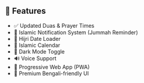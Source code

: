 ## 📖 Features
- ✅ Updated Duas & Prayer Times
- 🔔 Islamic Notification System (Jummah Reminder)
- 🕋 Hijri Date Loader
- 📅 Islamic Calendar
- 🌙 Dark Mode Toggle
- 🔊 Voice Support
- 📱 Progressive Web App (PWA)
- 🎨 Premium Bengali-friendly UI


